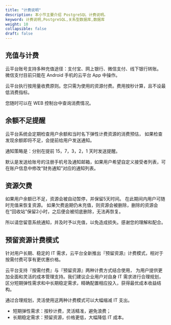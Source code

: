 ```yaml
---
title: "计费说明"
description: 本小节主要介绍 PostgreSQL 计费说明。 
keyword: 计费说明,PostgreSQL,关系型数据库,数据库
weight: 10
collapsible: false
draft: false
---
```




## 充值与计费

云平台账号支持多种充值途径：支付宝、网上银行、微信支付、线下银行转账。 微信支付目前只能在 Android 手机的云平台 App 中操作。

云平台执行按用量收费原则。您只需为使用的资源付费。费用按秒计算，且不设最低消费指标。

您随时可以在 WEB 控制台中查询消费情况。

## 余额不足提醒

云平台系统会定期检查用户余额和当时名下弹性计费资源的消费预估， 如果检查发现余额即将不足，会提前给用户发送通知。

通知策略是：分别在提前 15，7，3，2，1 天时发送提醒。 

默认是发送给账号的注册手机号及通知邮箱，如果用户希望自定义接受者列表，可在账户信息中修改“财务通知”对应的通知列表。

## 资源欠费

如果用户余额已不足，资源会被自动暂停，并保留5天时间。 在此期间内用户可随时充值来恢复资源。 如果欠费逾期仍未充值，则资源会被删除，删除的资源会在“回收站”保留2小时，之后便会被彻底删除，无法再恢复。

所以请您留意系统通知，并及时予以充值，以免造成损失。感谢您的理解和配合。

## 预留资源计费模式

针对用户长期、稳定的 IT 需求，云平台全新推出『预留资源』计费模式，相对于按需付费可享有更优惠价格。

云平台支持『按需付费』与『预留资源』两种计费方式结合使用， 为用户提供更加全面和灵活的成本管理支持。我们建议企业用户对自身 IT 需求进行合理规划， 区分短期弹性需求和中长期稳定需求，精确配置相应投入，获得最优成本收益结构。

通过合理规划，灵活使用这两种计费模式可以大幅缩减 IT 支出。

*   短期弹性需求：按秒计费，灵活精准，避免浪费；
*   长期稳定需求：预留资源，价格更低，大幅降低 IT 成本。

